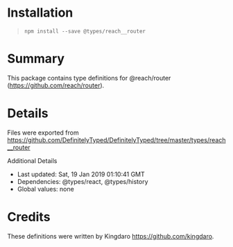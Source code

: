 # Installation
> `npm install --save @types/reach__router`

# Summary
This package contains type definitions for @reach/router (https://github.com/reach/router).

# Details
Files were exported from https://github.com/DefinitelyTyped/DefinitelyTyped/tree/master/types/reach__router

Additional Details
 * Last updated: Sat, 19 Jan 2019 01:10:41 GMT
 * Dependencies: @types/react, @types/history
 * Global values: none

# Credits
These definitions were written by Kingdaro <https://github.com/kingdaro>.

